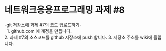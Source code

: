 # 네트워크응용프로그래밍 과제 #8

-git 저장소에 과제 #7의 코드 업로드하기-  
    1. github.com 에 계정을 만듭니다.  
    2. 과제 #7의 소스코드를 github 저장소에 push 합니다.
    3. 저장소 주소를 wiki에 올립니다.
    

